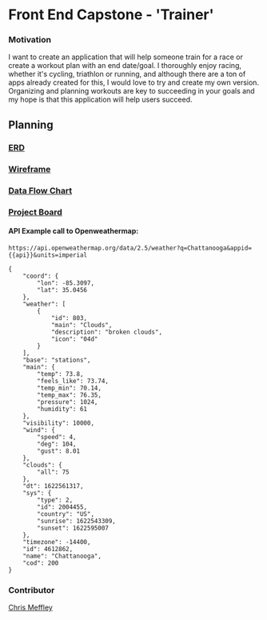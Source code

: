 # Front End Capstone - 'Trainer'

### Motivation
I want to create an application that will help someone train for a race or create a workout plan with an end date/goal. I thoroughly enjoy racing, whether it's cycling, triathlon or running, and although there are a ton of apps already created for this, I would love to try and create my own version. Organizing and planning workouts are key to succeeding in your goals and my hope is that this application will help users succeed. 

## Planning
### [ERD](https://dbdiagram.io/d/60b2709bb29a09603d171b11)

### [Wireframe](https://www.figma.com/file/n0zW9BFw5XAbdPBJ1HBnHb/Capstone-Trainer?node-id=2%3A56)

### [Data Flow Chart](https://docs.google.com/presentation/d/1QfsY9q46uwuG7AlJHKZR17Vm-mnCdS1AT9MYEFbkwn8/edit#slide=id.gde5471c49d_0_1)

### [Project Board](https://github.com/cmeffley/front-end-capstone/projects/1)

#### API Example call to Openweathermap:
`https://api.openweathermap.org/data/2.5/weather?q=Chattanooga&appid={{api}}&units=imperial`

```
{
    "coord": {
        "lon": -85.3097,
        "lat": 35.0456
    },
    "weather": [
        {
            "id": 803,
            "main": "Clouds",
            "description": "broken clouds",
            "icon": "04d"
        }
    ],
    "base": "stations",
    "main": {
        "temp": 73.8,
        "feels_like": 73.74,
        "temp_min": 70.14,
        "temp_max": 76.35,
        "pressure": 1024,
        "humidity": 61
    },
    "visibility": 10000,
    "wind": {
        "speed": 4,
        "deg": 104,
        "gust": 8.01
    },
    "clouds": {
        "all": 75
    },
    "dt": 1622561317,
    "sys": {
        "type": 2,
        "id": 2004455,
        "country": "US",
        "sunrise": 1622543309,
        "sunset": 1622595007
    },
    "timezone": -14400,
    "id": 4612862,
    "name": "Chattanooga",
    "cod": 200
}
```


### Contributor
[Chris Meffley](https://github.com/cmeffley)
